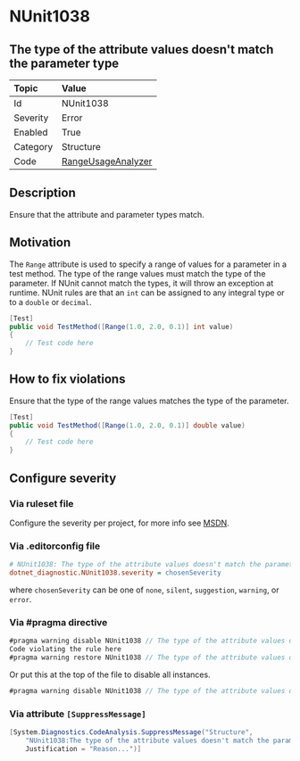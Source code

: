 # NUnit1038

## The type of the attribute values doesn't match the parameter type

| Topic    | Value
| :--      | :--
| Id       | NUnit1038
| Severity | Error
| Enabled  | True
| Category | Structure
| Code     | [RangeUsageAnalyzer](https://github.com/nunit/nunit.analyzers/blob/master/src/nunit.analyzers/RangeUsage/RangeUsageAnalyzer.cs)

## Description

Ensure that the attribute and parameter types match.

## Motivation

The `Range` attribute is used to specify a range of values for a parameter in a test method.
The type of the range values must match the type of the parameter.
If NUnit cannot match the types, it will throw an exception at runtime.
NUnit rules are that an `int` can be assigned to any integral type or
to a `double` or `decimal`.

```csharp
[Test]
public void TestMethod([Range(1.0, 2.0, 0.1)] int value)
{
    // Test code here
}
```

## How to fix violations

Ensure that the type of the range values matches the type of the parameter.

```csharp
[Test]
public void TestMethod([Range(1.0, 2.0, 0.1)] double value)
{
    // Test code here
}
```

<!-- start generated config severity -->
## Configure severity

### Via ruleset file

Configure the severity per project, for more info see
[MSDN](https://learn.microsoft.com/en-us/visualstudio/code-quality/using-rule-sets-to-group-code-analysis-rules?view=vs-2022).

### Via .editorconfig file

```ini
# NUnit1038: The type of the attribute values doesn't match the parameter type
dotnet_diagnostic.NUnit1038.severity = chosenSeverity
```

where `chosenSeverity` can be one of `none`, `silent`, `suggestion`, `warning`, or `error`.

### Via #pragma directive

```csharp
#pragma warning disable NUnit1038 // The type of the attribute values doesn't match the parameter type
Code violating the rule here
#pragma warning restore NUnit1038 // The type of the attribute values doesn't match the parameter type
```

Or put this at the top of the file to disable all instances.

```csharp
#pragma warning disable NUnit1038 // The type of the attribute values doesn't match the parameter type
```

### Via attribute `[SuppressMessage]`

```csharp
[System.Diagnostics.CodeAnalysis.SuppressMessage("Structure",
    "NUnit1038:The type of the attribute values doesn't match the parameter type",
    Justification = "Reason...")]
```
<!-- end generated config severity -->
